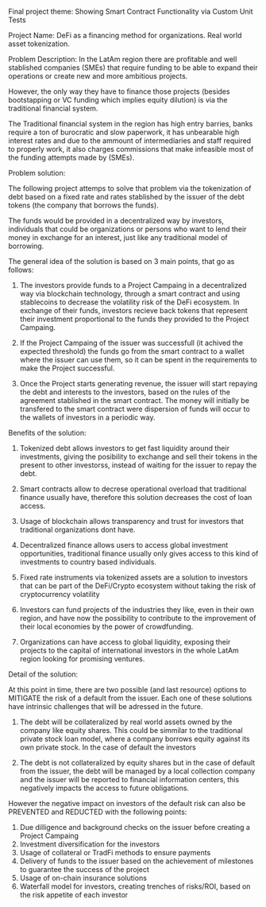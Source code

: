 Final project theme: Showing Smart Contract Functionality via Custom Unit Tests

Project Name: DeFi as a financing method for organizations. Real world asset tokenization.

Problem Description: In the LatAm region there are profitable and well stablished companies (SMEs) that require funding to be able to expand their operations or create new and more ambitious projects.

However, the only way they have to finance those projects (besides bootstapping or VC funding which implies equity dilution) is via the traditional financial system.

The Traditional financial system in the region has high entry barries, banks require a ton of burocratic and slow paperwork, it has unbearable high interest rates and due to the ammount of intermediaries and staff required to properly work, it also charges commissions that make infeasible most of the funding attempts made by (SMEs).



Problem solution: 

The following project attemps to solve that problem via the tokenization of debt based on a fixed rate and rates stablished by the issuer of the debt tokens (the company that borrows the funds).

The funds would be provided in a decentralized way by investors, individuals that could be organizations or persons who want to lend their money in exchange for an interest, just like any traditional model of borrowing.


The general idea of the solution is based on 3 main points, that go as follows:

1. The investors provide funds to a Project Campaing in a decentralized way via blockchain technology, through a smart contract and using stablecoins to decrease the volatility risk of the DeFi ecosystem. In exchange of their funds, investors recieve back tokens that represent their investment proportional to the funds they provided to the Project Campaing.

2. If the Project Campaing of the issuer was successfull (it achived the expected threshold) the funds go from the smart contract to a wallet where the issuer can use them, so it can be spent in the requirements to make the Project successful.

3. Once the Project starts generating revenue, the issuer will start repaying the debt and interests to the investors, based on the rules of the agreement stablished in the smart contract. The money will initially be transfered to the smart contract were dispersion of funds will occur to the wallets of investors in a periodic way.


Benefits of the solution:

1. Tokenized debt allows investors to get fast liquidity around their investments, giving the posibility to exchange and sell their tokens in the present to other investorss, instead of waiting for the issuer to repay the debt.

2. Smart contracts allow to decrese operational overload that traditional finance usually have, therefore this solution decreases the cost of loan access.

3. Usage of blockchain allows transparency and trust for investors that traditional organizations dont have.

4. Decentralized finance allows users to access global investment opportunities, traditional finance usually only gives access to this kind of investments to country based individuals.

5. Fixed rate instruments via tokenized assets are a solution to investors that can be part of the DeFi/Crypto ecosystem without taking the risk of cryptocurrency volatility

6. Investors can fund projects of the industries they like, even in their own region, and have now the possibility to contribute to the improvement of their local economies by the power of crowdfunding.

7. Organizations can have access to global liquidity, exposing their projects to the capital of international investors in the whole LatAm region looking for promising ventures.



Detail of the solution:

At this point in time, there are two possible (and last resource) options to MITIGATE the risk of a default from the issuer. Each one of these solutions have intrinsic challenges that will be adressed in the future.

1. The debt will be collateralized by real world assets owned by the company like equity shares. This could be simmilar to the traditional private stock loan model, where a company borrows equity against its own private stock. In the case of default the investors 

2. The debt is not collateralized by equity shares but in the case of default from the issuer, the debt will be managed by a local collection company and the issuer will be reported to financial information centers, this negatively impacts the access to future obligations.



However the negative impact on investors of the default risk can also be PREVENTED and REDUCTED with the following points:

1. Due dilligence and background checks on the issuer before creating a Project Campaing
2. Investment diversification for the investors
3. Usage of collateral or TradFi methods to ensure payments
4. Delivery of funds to the issuer based on the achievement of milestones to guarantee the success of the project
5. Usage of on-chain insurance solutions
5. Waterfall model for investors, creating trenches of risks/ROI, based on the risk appetite of each investor
